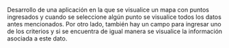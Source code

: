 Desarrollo de una aplicación en la que se visualice un mapa con puntos ingresados y cuando se seleccione algún punto se visualice todos los datos antes mencionados. Por otro lado, también hay un campo para ingresar uno de los criterios y si se encuentra de igual manera se visualice la información asociada a este dato.
